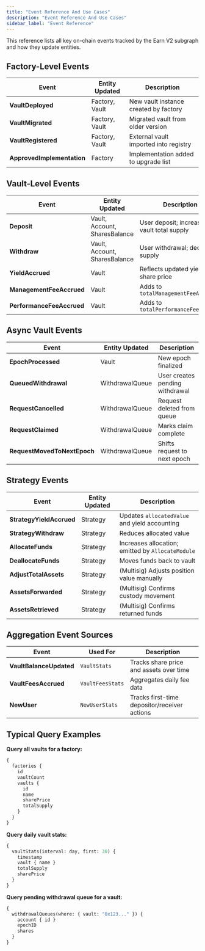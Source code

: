 ```yaml
---
title: "Event Reference And Use Cases"
description: "Event Reference And Use Cases"
sidebar_label: "Event Reference"
---
```


This reference lists all key on-chain events tracked by the Earn V2 subgraph and how they update entities.

## Factory-Level Events

| Event | Entity Updated | Description |
| --- | --- | --- |
| **VaultDeployed** | Factory, Vault | New vault instance created by factory |
| **VaultMigrated** | Factory, Vault | Migrated vault from older version |
| **VaultRegistered** | Factory, Vault | External vault imported into registry |
| **ApprovedImplementation** | Factory | Implementation added to upgrade list |

## Vault-Level Events

| Event | Entity Updated | Description |
| --- | --- | --- |
| **Deposit** | Vault, Account, SharesBalance | User deposit; increases vault total supply |
| **Withdraw** | Vault, Account, SharesBalance | User withdrawal; decreases supply |
| **YieldAccrued** | Vault | Reflects updated yield and share price |
| **ManagementFeeAccrued** | Vault | Adds to `totalManagementFeeAccrued` |
| **PerformanceFeeAccrued** | Vault | Adds to `totalPerformanceFeeAccrued` |

## Async Vault Events

| Event | Entity Updated | Description |
| --- | --- | --- |
| **EpochProcessed** | Vault | New epoch finalized |
| **QueuedWithdrawal** | WithdrawalQueue | User creates pending withdrawal |
| **RequestCancelled** | WithdrawalQueue | Request deleted from queue |
| **RequestClaimed** | WithdrawalQueue | Marks claim complete |
| **RequestMovedToNextEpoch** | WithdrawalQueue | Shifts request to next epoch |

## Strategy Events

| Event | Entity Updated | Description |
| --- | --- | --- |
| **StrategyYieldAccrued** | Strategy | Updates `allocatedValue` and yield accounting |
| **StrategyWithdraw** | Strategy | Reduces allocated value |
| **AllocateFunds** | Strategy | Increases allocation; emitted by `AllocateModule` |
| **DeallocateFunds** | Strategy | Moves funds back to vault |
| **AdjustTotalAssets** | Strategy | (Multisig) Adjusts position value manually |
| **AssetsForwarded** | Strategy | (Multisig) Confirms custody movement |
| **AssetsRetrieved** | Strategy | (Multisig) Confirms returned funds |

## Aggregation Event Sources

| Event | Used For | Description |
| --- | --- | --- |
| **VaultBalanceUpdated** | `VaultStats` | Tracks share price and assets over time |
| **VaultFeesAccrued** | `VaultFeesStats` | Aggregates daily fee data |
| **NewUser** | `NewUserStats` | Tracks first-time depositor/receiver actions |

## Typical Query Examples

**Query all vaults for a factory:**

```graphql
{
  factories {
    id
    vaultCount
    vaults {
      id
      name
      sharePrice
      totalSupply
    }
  }
}
```

**Query daily vault stats:**

```graphql
{
  vaultStats(interval: day, first: 30) {
    timestamp
    vault { name }
    totalSupply
    sharePrice
  }
}
```

**Query pending withdrawal queue for a vault:**

```graphql
{
  withdrawalQueues(where: { vault: "0x123..." }) {
    account { id }
    epochID
    shares
  }
}
```
